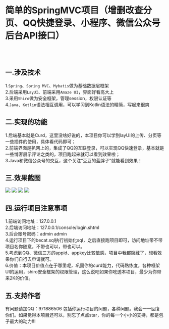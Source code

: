 # 简单的SpringMVC项目（增删改查分页、QQ快捷登录、小程序、微信公众号后台API接口）
<br><br>
## 一.涉及技术<br>
1.`Spring`、`Spring MVC`、`Mybatis`做为基础数据层框架<br>
2.后端采用`LayUI`、前端采用`Amaze UI`，界面好看高大上<br>
3.采用`Shiro`做为安全框架，管理session，权限认证等<br>
4.`Java`、`Kotlin`语法相互调用，可以学习到Kotlin语法的精简，写起来很爽<br>
## 二.实现的功能<br>
1.后端基本就是Curd，这里没啥好说的，本项目你可以学到layUI的上传、分页等一些插件的使用，具体看代码即可；<br>
2.前端界面是扒网上的，集成了QQ的互联登录，可以实现QQ快速登录，基本就是一些博客展示评论之类的，项目跑起来就可以看到效果啦；<br>
3.Java和微信公众号的交互，这个关注“豆豆的蓝胖子”就能看到效果！<br>
## 三.效果截图<br>
![](http://source.doudoucat.com/前端.png)
![](http://source.doudoucat.com/后端.png)
![](http://source.doudoucat.com/微信1.png)
![](http://source.doudoucat.com/微信2.png)
## 四.运行项目注意事项<br>
1.前端访问地址：127.0.0.1<br>
2.后端访问地址：127.0.0.1/console/login.shtml<br>
3.后台账号密码：admin admin<br>
4.运行项目下的becat.sql执行初始化sql，之后直接跑项目即可，访问地址带不带项目名你随意，不带也可以，带也可以。<br>
5.考虑到QQ、微信三方的appid、appkey比较敏感，项目中我都隐藏了，想看效果你们自行去申请就可。<br>
6.价值：本项目价值点在于哪里呢，巩固你的curd能力，代码熟练度，各种框架UI的运用，shiro安全框架的权限管理，这么说吧如果你吃透本项目，最少为你带来2K的价值。
## 五.支持作者<br>
有问题请加QQ：971886506 包括你运行项目的问题，各种问题。我会一一回复你们。如果觉得本项目还可以，别忘了点点star，你的每一个小小的支持，都是包子最大的动力!!!

